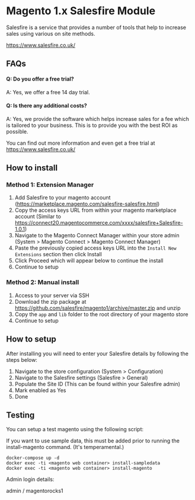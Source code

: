 # Magento 1.x Salesfire Module
Salesfire is a service that provides a number of tools that help to increase sales using various on site methods.

https://www.salesfire.co.uk/


## FAQs

#### Q: Do you offer a free trial?
A: Yes, we offer a free 14 day trial.

#### Q: Is there any additional costs?
A: Yes, we provide the software which helps increase sales for a fee which is tailored to your business. This is to provide you with the best ROI as possible.

You can find out more information and even get a free trial at https://www.salesfire.co.uk/


## How to install

### Method 1: Extension Manager

1. Add Salesfire to your magento account (https://marketplace.magento.com/salesfire-salesfire.html)
2. Copy the access keys URL from within your magento marketplace account (Similar to https://connect20.magentocommerce.com/xxxx/salesfire+Salesfire-1.0.1)
3. Navigate to the Magento Connect Manager within your store admin (System > Magento Connect > Magento Connect Manager)
4. Paste the previously copied access keys URL into the `Install New Extensions` section then click Install
5. Click Proceed which will appear below to continue the install
6. Continue to setup

### Method 2: Manual install

1. Access to your server via SSH
2. Download the zip package at https://github.com/salesfire/magento1/archive/master.zip and unzip
3. Copy the `app` and `lib` folder to the root directory of your magento store
4. Continue to setup


## How to setup

After installing you will need to enter your Salesfire details by following the steps below:

1. Navigate to the store configuration (System > Configuration)
2. Navigate to the Salesfire settings (Salesfire > General)
4. Populate the Site ID (This can be found within your Salesfire admin)
5. Mark enabled as Yes
6. Done


## Testing

You can setup a test magento using the following script:

If you want to use sample data, this must be added prior to running the install-magento command. (It's temperamental.)

```
docker-compose up -d
docker exec -ti <magento web container> install-sampledata
docker exec -ti <magento web container> install-magento
```

Admin login details:

admin / magentorocks1
